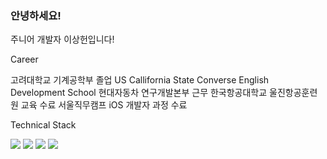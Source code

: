 ### 안녕하세요!
주니어 개발자 이상헌입니다! 



Career 


고려대학교 기계공학부 졸업
US Callifornia State Converse English Development School
현대자동차 연구개발본부 근무
한국항공대학교 울진항공훈련원 교육 수료
서울직무캠프 iOS 개발자 과정 수료




Technical Stack


<img src="https://img.shields.io/badge/iOS-3DDC84?style=flat-square&logo=APPLE&logoColor=white"/> <img src="https://img.shields.io/badge/Swift-blue"/> <img src="https://img.shields.io/badge/Node.js-brown"/> <img src="https://img.shields.io/badge/GitHub-black"/>


<!--
**Aaron-sangheonlee/Aaron-sangheonlee** is a ✨ _special_ ✨ repository because its `README.md` (this file) appears on your GitHub profile.

Here are some ideas to get you started:

- 🔭 I’m currently working on ...
- 🌱 I’m currently learning ...
- 👯 I’m looking to collaborate on ...
- 🤔 I’m looking for help with ...
- 💬 Ask me about ...
- 📫 How to reach me: ...
- 😄 Pronouns: ...
- ⚡ Fun fact: ...
-->
